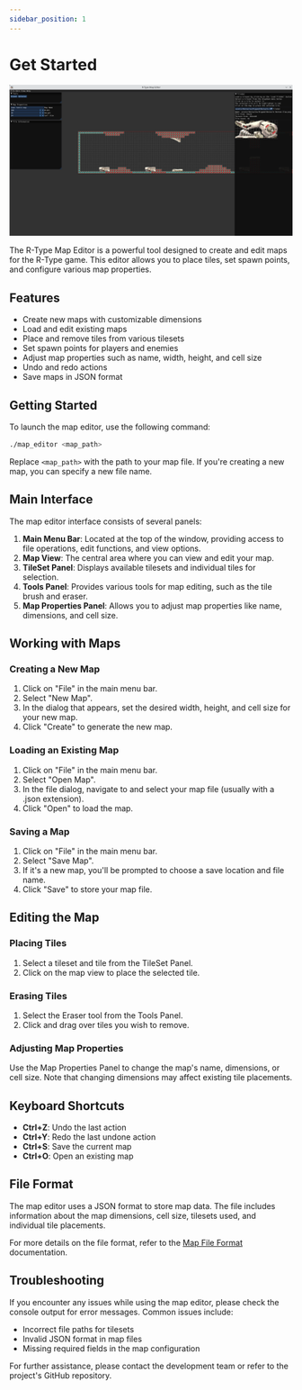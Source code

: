 ```yaml
---
sidebar_position: 1
---
```


# Get Started

![Editor Screenshoot](image.png)

The R-Type Map Editor is a powerful tool designed to create and edit maps for the R-Type game. This editor allows you to place tiles, set spawn points, and configure various map properties.

## Features

- Create new maps with customizable dimensions
- Load and edit existing maps
- Place and remove tiles from various tilesets
- Set spawn points for players and enemies
- Adjust map properties such as name, width, height, and cell size
- Undo and redo actions
- Save maps in JSON format

## Getting Started

To launch the map editor, use the following command:

```bash
./map_editor <map_path>
```


Replace `<map_path>` with the path to your map file. If you're creating a new map, you can specify a new file name.

## Main Interface

The map editor interface consists of several panels:

1. **Main Menu Bar**: Located at the top of the window, providing access to file operations, edit functions, and view options.
2. **Map View**: The central area where you can view and edit your map.
3. **TileSet Panel**: Displays available tilesets and individual tiles for selection.
4. **Tools Panel**: Provides various tools for map editing, such as the tile brush and eraser.
5. **Map Properties Panel**: Allows you to adjust map properties like name, dimensions, and cell size.

## Working with Maps

### Creating a New Map

1. Click on "File" in the main menu bar.
2. Select "New Map".
3. In the dialog that appears, set the desired width, height, and cell size for your new map.
4. Click "Create" to generate the new map.

### Loading an Existing Map

1. Click on "File" in the main menu bar.
2. Select "Open Map".
3. In the file dialog, navigate to and select your map file (usually with a .json extension).
4. Click "Open" to load the map.

### Saving a Map

1. Click on "File" in the main menu bar.
2. Select "Save Map".
3. If it's a new map, you'll be prompted to choose a save location and file name.
4. Click "Save" to store your map file.

## Editing the Map

### Placing Tiles

1. Select a tileset and tile from the TileSet Panel.
2. Click on the map view to place the selected tile.

### Erasing Tiles

1. Select the Eraser tool from the Tools Panel.
2. Click and drag over tiles you wish to remove.

### Adjusting Map Properties

Use the Map Properties Panel to change the map's name, dimensions, or cell size. Note that changing dimensions may affect existing tile placements.

## Keyboard Shortcuts

- **Ctrl+Z**: Undo the last action
- **Ctrl+Y**: Redo the last undone action
- **Ctrl+S**: Save the current map
- **Ctrl+O**: Open an existing map

## File Format

The map editor uses a JSON format to store map data. The file includes information about the map dimensions, cell size, tilesets used, and individual tile placements.

For more details on the file format, refer to the [Map File Format](map-file-format.md) documentation.

## Troubleshooting

If you encounter any issues while using the map editor, please check the console output for error messages. Common issues include:

- Incorrect file paths for tilesets
- Invalid JSON format in map files
- Missing required fields in the map configuration

For further assistance, please contact the development team or refer to the project's GitHub repository.